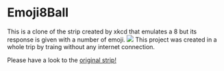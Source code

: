 # Emoji8Ball

This is a clone of the strip created by xkcd that emulates a 8 but its response is given with a number of emoji.
<img src="http://imgs.xkcd.com/comics/emojic_8_ball.png"/>
This project was created in a whole trip by traing without any internet connection. 

Please have a look to the <a href="https://xkcd.com/1525/" target="_blank">original strip!</a> 
